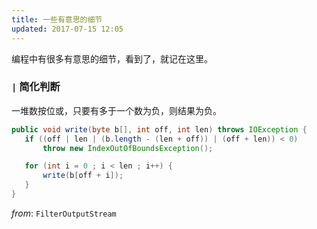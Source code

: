 ```yaml
---
title: 一些有意思的细节
updated: 2017-07-15 12:05
---
```

编程中有很多有意思的细节，看到了，就记在这里。


### `|` 简化判断

一堆数按位或，只要有多于一个数为负，则结果为负。
```Java
public void write(byte b[], int off, int len) throws IOException {
   if ((off | len | (b.length - (len + off)) | (off + len)) < 0)
       throw new IndexOutOfBoundsException();

   for (int i = 0 ; i < len ; i++) {
       write(b[off + i]);
   }
}
```
*from*: `FilterOutputStream`




